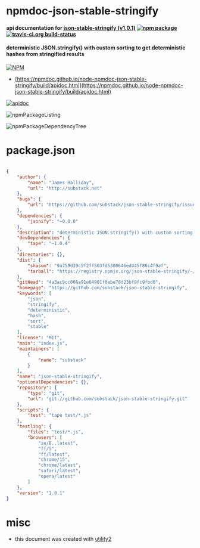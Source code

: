 # npmdoc-json-stable-stringify

#### api documentation for  [json-stable-stringify (v1.0.1)](https://github.com/substack/json-stable-stringify)  [![npm package](https://img.shields.io/npm/v/npmdoc-json-stable-stringify.svg?style=flat-square)](https://www.npmjs.org/package/npmdoc-json-stable-stringify) [![travis-ci.org build-status](https://api.travis-ci.org/npmdoc/node-npmdoc-json-stable-stringify.svg)](https://travis-ci.org/npmdoc/node-npmdoc-json-stable-stringify)

#### deterministic JSON.stringify() with custom sorting to get deterministic hashes from stringified results

[![NPM](https://nodei.co/npm/json-stable-stringify.png?downloads=true&downloadRank=true&stars=true)](https://www.npmjs.com/package/json-stable-stringify)

- [https://npmdoc.github.io/node-npmdoc-json-stable-stringify/build/apidoc.html](https://npmdoc.github.io/node-npmdoc-json-stable-stringify/build/apidoc.html)

[![apidoc](https://npmdoc.github.io/node-npmdoc-json-stable-stringify/build/screenCapture.buildCi.browser.%252Ftmp%252Fbuild%252Fapidoc.html.png)](https://npmdoc.github.io/node-npmdoc-json-stable-stringify/build/apidoc.html)

![npmPackageListing](https://npmdoc.github.io/node-npmdoc-json-stable-stringify/build/screenCapture.npmPackageListing.svg)

![npmPackageDependencyTree](https://npmdoc.github.io/node-npmdoc-json-stable-stringify/build/screenCapture.npmPackageDependencyTree.svg)



# package.json

```json

{
    "author": {
        "name": "James Halliday",
        "url": "http://substack.net"
    },
    "bugs": {
        "url": "https://github.com/substack/json-stable-stringify/issues"
    },
    "dependencies": {
        "jsonify": "~0.0.0"
    },
    "description": "deterministic JSON.stringify() with custom sorting to get deterministic hashes from stringified results",
    "devDependencies": {
        "tape": "~1.0.4"
    },
    "directories": {},
    "dist": {
        "shasum": "9a759d39c5f2ff503fd5300646ed445f88c4f9af",
        "tarball": "https://registry.npmjs.org/json-stable-stringify/-/json-stable-stringify-1.0.1.tgz"
    },
    "gitHead": "4a3ac9cc006a91e64901f8ebe78d23bf9fc9fbd0",
    "homepage": "https://github.com/substack/json-stable-stringify",
    "keywords": [
        "json",
        "stringify",
        "deterministic",
        "hash",
        "sort",
        "stable"
    ],
    "license": "MIT",
    "main": "index.js",
    "maintainers": [
        {
            "name": "substack"
        }
    ],
    "name": "json-stable-stringify",
    "optionalDependencies": {},
    "repository": {
        "type": "git",
        "url": "git://github.com/substack/json-stable-stringify.git"
    },
    "scripts": {
        "test": "tape test/*.js"
    },
    "testling": {
        "files": "test/*.js",
        "browsers": [
            "ie/8..latest",
            "ff/5",
            "ff/latest",
            "chrome/15",
            "chrome/latest",
            "safari/latest",
            "opera/latest"
        ]
    },
    "version": "1.0.1"
}
```



# misc
- this document was created with [utility2](https://github.com/kaizhu256/node-utility2)
